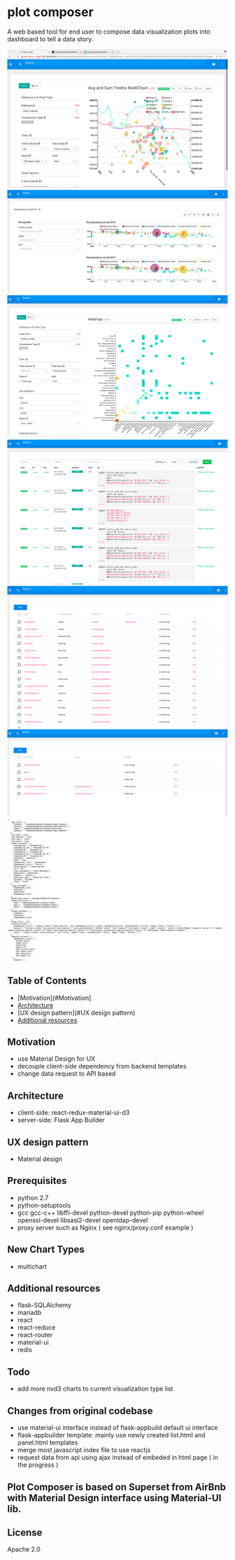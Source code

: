 # plot composer

A web based tool for end user to compose data visualization plots into dashboard to tell a data story.

![Multichart](/screenshots/plot.composer.multichart.scatter.png)
![Compare - Dashboard](/screenshots/plot.composer.dashboard.bubble.compare.png)
![Heatmap data binding - Data and Plot](/screenshots/plot.composer.plot.heatmap.png)
![Define data set - Data Query](/screenshots/plot.composer.sqllab.png)
![Plot - List](/screenshots/plot.composer.slice.list.png)
![Dashboard - list](/screenshots/plot.composer.dashboard.png)
![Data json format - Data api](/screenshots/plot.composer.data.api.png)

## Table of Contents

* [Motivation](#Motivation]
* [Architecture](#Architecture)
* [UX design pattern](#UX design pattern)
* [Additional resources](#additional-resources)

## Motivation
* use Material Design for UX
* decouple client-side dependency from backend templates
* change data request to API based

## Architecture 
* client-side: react-redux-material-ui-d3
* server-side: Flask App Builder

## UX design pattern 
* Material design

## Prerequisites
* python 2.7
* python-setuptools
* gcc gcc-c++ libffi-devel python-devel python-pip python-wheel openssl-devel libsasl2-devel openldap-devel
* proxy server such as Nginx ( see nginx/proxy.conf example )

## New Chart Types
* multichart

## Additional resources
* flask-SQLAlchemy
* mariadb 
* react
* react-reduce
* react-router
* material-ui
* redis 

## Todo
* add more nvd3 charts to current visualization type list

## Changes from original codebase
* use material-ui interface instead of flask-appbuild default ui interface 
* flask-appbuilder template: mainly use newly created list.html and panel.html templates
* merge most javascript index file to use reactjs
* request data from api using ajax instead of embeded in html page ( in the progress )

## Plot Composer is based on Superset from AirBnb with Material Design interface using Material-UI lib.

## License
Apache 2.0


